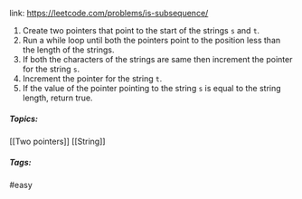link: https://leetcode.com/problems/is-subsequence/

1. Create two pointers that point to the start of the strings `s` and `t`.
2. Run a while loop until both the pointers point to the position less than the length of the strings.
3. If both the characters of the strings are same then increment the pointer for the string `s`.
4. Increment the pointer for the string `t`.
5. If the value of the pointer pointing to the string `s` is equal to the string length, return true.

##### Topics:
[[Two pointers]] [[String]]

##### Tags:
#easy 
